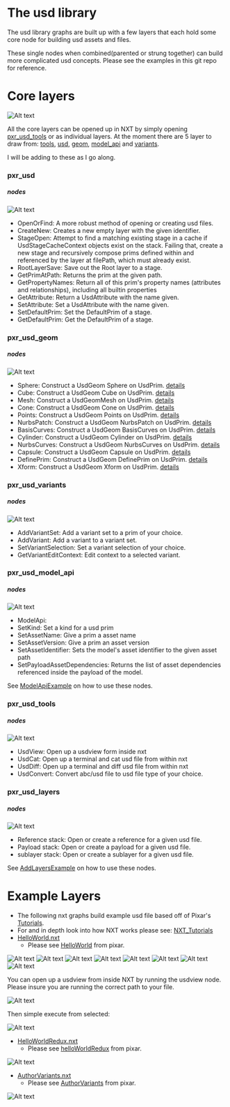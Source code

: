# The usd library 

The usd library graphs are built up with a few layers that each 
hold some core node for building usd assets and files. 

These single nodes when combined(parented or strung together)
 can build more complicated usd concepts. Please see the examples in this git repo
 for reference.

# Core layers

![Alt text](images/CoreUsdNodes.png?raw=true "CoreLayer")

All the core layers can be opened up in NXT by simply opening [pxr_usd_tools](pxr_usd_tools.nxt) or as individual layers.
At the moment there are 5 layer to draw from: [tools](pxr_usd_tools.nxt), [usd](pxr_usd.nxt), [geom](pxr_usd_geom.nxt), 
[model_api](pxr_usd_model_api.nxt) and [variants](pxr_usd_variants.nxt). 

I will be adding to these as I go along.

### pxr_usd

##### nodes

![Alt text](images/coreusd.png?raw=true "CoreNodes")

 - OpenOrFind: A more robust method of opening or creating usd files.
 - CreateNew: Creates a new empty layer with the given identifier.
 - StageOpen: Attempt to find a matching existing stage in a cache if UsdStageCacheContext objects exist on the stack. Failing that, create a new stage and recursively compose prims defined within and referenced by the layer at filePath, which must already exist.
 - RootLayerSave: Save out the Root layer to a stage.
 - GetPrimAtPath: Returns the prim at the given path.
 - GetPropertyNames: Return all of this prim's property names (attributes and relationships), including all builtin properties
 - GetAttribute: Return a UsdAttribute with the name given.
 - SetAttribute: Set a UsdAttribute with the name given.
 - SetDefaultPrim: Set the DefaultPrim of a stage.
 - GetDefaultPrim: Get the DefaultPrim of a stage.

### pxr_usd_geom

##### nodes

![Alt text](images/geom.png?raw=true "GeomNodes")

 - Sphere: Construct a UsdGeom Sphere on UsdPrim. [details](https://graphics.pixar.com/usd/docs/api/class_usd_geom_sphere.html#details)
 - Cube: Construct a UsdGeom Cube on UsdPrim. [details](https://graphics.pixar.com/usd/docs/api/class_usd_geom_cube.html#details)
 - Mesh: Construct a UsdGeomMesh on UsdPrim. [details](https://graphics.pixar.com/usd/docs/api/class_usd_geom_mesh.html#details)
 - Cone: Construct a UsdGeom Cone on UsdPrim. [details](https://graphics.pixar.com/usd/docs/api/class_usd_geom_cone.html#details)
 - Points: Construct a UsdGeom Points on UsdPrim. [details](https://graphics.pixar.com/usd/docs/api/class_usd_geom_points.html#details)
 - NurbsPatch: Construct a UsdGeom NurbsPatch on UsdPrim. [details](https://graphics.pixar.com/usd/docs/api/class_usd_geom_nurbs_patch.html#details)
 - BasisCurves: Construct a UsdGeom BasisCurves on UsdPrim. [details](https://graphics.pixar.com/usd/docs/api/class_usd_geom_basis_curves.html#details)
 - Cylinder: Construct a UsdGeom Cylinder on UsdPrim. [details](https://graphics.pixar.com/usd/docs/api/class_usd_geom_cylinder.html#details)
 - NurbsCurves: Construct a UsdGeom NurbsCurves on UsdPrim. [details](https://graphics.pixar.com/usd/docs/api/class_usd_geom_nurbs_curves.html#details)
 - Capsule: Construct a UsdGeom Capsule on UsdPrim. [details](https://graphics.pixar.com/usd/docs/api/class_usd_geom_capsule.html#details)
 - DefinePrim: Construct a UsdGeom DefinePrim on UsdPrim. [details](https://graphics.pixar.com/usd/docs/api/class_usd_stage.html#a6151ae804f7145e451d9aafdde347730)
 - Xform: Construct a UsdGeom Xform on UsdPrim. [details](https://graphics.pixar.com/usd/docs/api/class_usd_geom_xform.html#details)

### pxr_usd_variants

##### nodes

![Alt text](images/variants.png?raw=true "VariantNodes")

 - AddVariantSet: Add a variant set to a prim of your choice.
 - AddVariant: Add a variant to a variant set.
 - SetVariantSelection: Set a variant selection of your choice.
 - GetVariantEditContext: Edit context to a selected variant.

### pxr_usd_model_api

##### nodes

![Alt text](images/modelapi.png?raw=true "ModelApiNodes")

 - ModelApi:
 - SetKind: Set a kind for a usd prim
 - SetAssetName: Give a prim a asset name
 - SetAssetVersion: Give a prim an asset version
 - SetAssetIdentifier: Sets the model's asset identifier to the given asset path
 - SetPayloadAssetDependencies: Returns the list of asset dependencies referenced inside the payload of the model.

See [ModelApiExample](examples/ModelApiExample.nxt) on how to use these nodes.


### pxr_usd_tools

##### nodes

![Alt text](images/tools.png?raw=true "ToolNodes")

 - UsdView: Open up a usdview form inside nxt
 - UsdCat: Open up a terminal and cat usd file from within nxt
 - UsdDiff: Open up a terminal and diff usd file from within nxt
 - UsdConvert: Convert abc/usd file to usd file type of your choice.

### pxr_usd_layers

##### nodes

![Alt text](images/addlayergraph.png?raw=true "layeringNodes")

 - Reference stack: Open or create a reference for a given usd file.
 - Payload stack: Open or create a payload for a given usd file.
 - sublayer stack: Open or create a sublayer for a given usd file.

See [AddLayersExample](examples/AddLayersExample.nxt) on how to use these nodes.

# Example Layers
 - The following nxt graphs build example usd file based off of Pixar's [Tutorials](https://graphics.pixar.com/usd/docs/USD-Tutorials.html).
 - For and in depth look into how NXT works please see: [NXT_Tutorials](https://nxt-dev.github.io/tutorials/)
 - [HelloWorld.nxt](examples/HelloWorld.nxt)
    - Please see [HelloWorld](https://graphics.pixar.com/usd/docs/Hello-World---Creating-Your-First-USD-Stage.html) from pixar.

![Alt text](images/helloworld.png?raw=true "HelloWorld")
![Alt text](images/helloworld02.png?raw=true "HelloWorld02")
![Alt text](images/helloworld03.png?raw=true "HelloWorld03")
![Alt text](images/helloworld04.png?raw=true "HelloWorld04")
![Alt text](images/helloworld05.png?raw=true "HelloWorld05")
![Alt text](images/helloworld06.png?raw=true "HelloWorld06")
![Alt text](images/helloworld07.png?raw=true "HelloWorld07")
![Alt text](images/helloworld08.png?raw=true "HelloWorld08")

You can open up a usdview from inside NXT by running the usdview node.
Please insure you are running the correct path to your file.

![Alt text](images/usdviewpath.png?raw=true "usdviewPath")

Then simple execute from selected:

![Alt text](images/openupusdview.png?raw=true "Usdview")

 - [HelloWorldRedux.nxt](examples/HelloWorldRedux.nxt)
    - Please see [helloWorldRedux](https://graphics.pixar.com/usd/docs/Hello-World-Redux---Using-Generic-Prims.html) from pixar.

![Alt text](images/helloworldRedux.png?raw=true "HelloWorldRedux")

 - [AuthorVariants.nxt](examples/AuthorVariants.nxt)
    - Please see [AuthorVariants](https://graphics.pixar.com/usd/docs/Authoring-Variants.html) from pixar.

![Alt text](images/authoringvariants.png?raw=true "HelloWorldRedux")